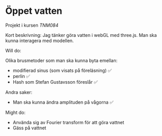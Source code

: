 # Öppet vatten
Projekt i kursen *TNM084*

Kort beskrivning:
Jag tänker göra vatten i webGL med three.js.
Man ska kunna interagera med modellen.

Will do:

Olika brusmetoder som man ska kunna byta emellan:
* modifierad sinus (som visats på föreläsning) ✅
* perlin ✅ 
* Hash som Stefan Gustavsson föreslår ✅

Andra saker:
* Man ska kunna ändra amplituden på vågorna ✅

Might do:
* Använda sig av Fourier transform för att göra vattnet
* Gäss på vattnet 
